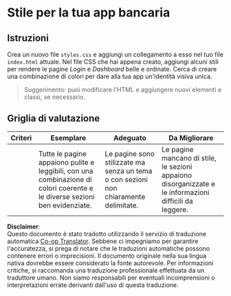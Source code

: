 <!--
CO_OP_TRANSLATOR_METADATA:
{
  "original_hash": "474f3ab1ee755ca980fc9104a0316e17",
  "translation_date": "2025-08-26T00:17:41+00:00",
  "source_file": "7-bank-project/2-forms/assignment.md",
  "language_code": "it"
}
-->
# Stile per la tua app bancaria

## Istruzioni

Crea un nuovo file `styles.css` e aggiungi un collegamento a esso nel tuo file `index.html` attuale. Nel file CSS che hai appena creato, aggiungi alcuni stili per rendere le pagine *Login* e *Dashboard* belle e ordinate. Cerca di creare una combinazione di colori per dare alla tua app un'identità visiva unica.

> Suggerimento: puoi modificare l'HTML e aggiungere nuovi elementi e classi, se necessario.

## Griglia di valutazione

| Criteri  | Esemplare                                                                                                               | Adeguato                                                                       | Da Migliorare                                                                                 |
| -------- | ----------------------------------------------------------------------------------------------------------------------- | ------------------------------------------------------------------------------ | --------------------------------------------------------------------------------------------- |
|          | Tutte le pagine appaiono pulite e leggibili, con una combinazione di colori coerente e le diverse sezioni ben evidenziate. | Le pagine sono stilizzate ma senza un tema o con sezioni non chiaramente delimitate. | Le pagine mancano di stile, le sezioni appaiono disorganizzate e le informazioni difficili da leggere. |

**Disclaimer**:  
Questo documento è stato tradotto utilizzando il servizio di traduzione automatica [Co-op Translator](https://github.com/Azure/co-op-translator). Sebbene ci impegniamo per garantire l'accuratezza, si prega di notare che le traduzioni automatiche possono contenere errori o imprecisioni. Il documento originale nella sua lingua nativa dovrebbe essere considerato la fonte autorevole. Per informazioni critiche, si raccomanda una traduzione professionale effettuata da un traduttore umano. Non siamo responsabili per eventuali incomprensioni o interpretazioni errate derivanti dall'uso di questa traduzione.